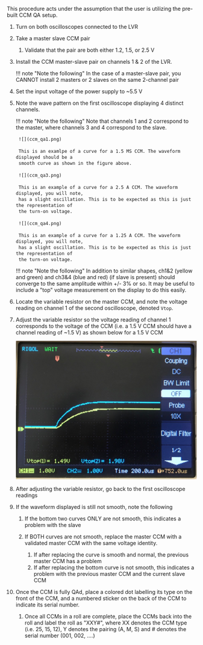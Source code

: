 This procedure acts under the assumption that the user is utilizing the
pre-built CCM QA setup.

1. Turn on both oscilloscopes connected to the LVR
2. Take a master slave CCM pair
    1. Validate that the pair are both either 1.2, 1.5, or 2.5 V

3. Install the CCM master-slave pair on channels 1 & 2 of the LVR.

    !!! note "Note the following"
        In the case of a master-slave pair, you CANNOT install 2 masters or
        2 slaves on the same 2-channel pair

4. Set the input voltage of the power supply to ~5.5 V
5. Note the wave pattern on the first oscilloscope displaying 4
   distinct channels.

    !!! note "Note the following"
        Note that channels 1 and 2 correspond to the master, where
        channels 3 and 4 correspond to the slave.

        ![](ccm_qa1.png)

        This is an examlpe of a curve for a 1.5 MS CCM. The waveform displayed should be a 
        smooth curve as shown in the figure above.
        
        ![](ccm_qa3.png)

        This is an example of a curve for a 2.5 A CCM. The waveform displayed, you will note,
        has a slight oscillation. This is to be expected as this is just the representation of
        the turn-on voltage.
        
        ![](ccm_qa4.png)
        
        This is an example of a curve for a 1.25 A CCM. The waveform displayed, you will note,
        has a slight oscillation. This is to be expected as this is just the representation of
        the turn-on voltage.
    
    !!! note "Note the following"
        In addition to similar shapes, ch1&2 (yellow and green) 
        and ch3&4 (blue and red) (if slave is present) should converge
        to the same amplitude within +/- 3% or so. It may be useful to include a "top"
        voltage measurement on the display to do this easily.

6. Locate the variable resistor on the master CCM, and note the voltage
   reading on channel 1 of the second oscilloscope, denoted `Vtop`.

7. Adjust the variable resistor so the voltage reading of channel 1
   corresponds to the voltage of the CCM (i.e. a 1.5 V CCM should have
   a channel reading of ~1.5 V) as shown below for a 1.5 V CCM

    ![](ccm_qa2.png)

8. After adjusting the variable resistor, go back to the first
   oscilloscope readings
9. If the waveform displayed is still not smooth, note the following
    1. If the bottom two curves ONLY are not smooth, this indicates a
       problem with the slave

    2. If BOTH curves are not smooth, replace the master CCM with a
       validated master CCM with the same voltage identity.
        1. If after replacing the curve is smooth and normal, the
           previous master CCM has a problem
        2. If after replacing the bottom curve is not smooth, this
           indicates a problem with the previous master CCM and the
           current slave CCM
10. Once the CCM is fully QAd, place a colored dot labelling its type on the front of the CCM, and 
    a numbered sticker on the back of the CCM to indicate its serial number. 
    1. Once all CCMs in a roll are complete, place the CCMs back into the roll and label the roll
       as "XXY#", where XX denotes the CCM type (i.e. 25, 15, 12), Y denotes the pairing (A, M, S)
       and # denotes the serial number (001, 002, ....)

